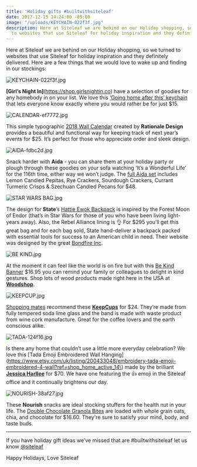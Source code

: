 ```yaml
---
title: 'Holiday gifts #builtwithsiteleaf'
date: 2017-12-15 14:24:00 -05:00
image: "/uploads/KEYCHAIN-022f3f.jpg"
description: Here at Siteleaf we are behind on our Holiday shopping, so we turned
  to websites that use Siteleaf for holiday inspiration and they definitely delivered.
---
```


Here at Siteleaf we are behind on our Holiday shopping, so we turned to websites that use Siteleaf for holiday inspiration and they definitely delivered. Here are a few things that we would love to wake up and finding in our stockings:

![KEYCHAIN-022f3f.jpg](/uploads/KEYCHAIN-022f3f.jpg)

**[Girl’s Night In]**(https://shop.girlsnightin.co) have a selection of goodies for any homebody in on your list. We love this [‘Going home after this’ keychain](https://shop.girlsnightin.co/collections/apparel/products/keychain) that lets everyone know exactly where you would rather be for just $15. 

![CALENDAR-ef7772.jpg](/uploads/CALENDAR-ef7772.jpg)

This simple typographic [2018 Wall Calendar](https://rationale-design.com/shop/sans-wall-calendar/) created by **Rationale Design** provides a beautiful and functional way for keeping track of next year’s events for $25. It’s perfect for those who appreciate order and sleek design.

![AIDA-fdbc2d.jpg](/uploads/AIDA-fdbc2d.jpg)

Snack harder with **Aida** - you can share them at your holiday party or plough through these goodies on your sofa watching ‘It’s a Wonderful Life’ for the 116th time, either way we won’t judge. The [full Aida set](https://www.aidaeats.com/products/the-full-set) includes Lemon Candied Pepitas, Rye Crackers, Sourdough Crackers, Currant Turmeric Crisps & Szechuan Candied Pecans for $48. 

![STAR WARS BAG.jpg](/uploads/STAR%20WARS%20BAG.jpg)

The design for **State**’s [Hattie Ewok Backpack](https://www.statebags.com/products/hattie-ewok) is inspired by the Forest Moon of Endor (that’s in Star Wars for those of you who have been living light-years away). Also, the Rebel Alliance lining is 👌 For $295 you’ll get this great bag and for each bag sold, State hand-deliver a backpack packed with essential tools for success to an American child in need. Their website was designed by the great [Bondfire Inc](http://bondfireinc.com/work/state-bags-e-commerce-design-development/). 

![BE KIND.jpg](/uploads/BE%20KIND.jpg)

At the moment it can feel like the world is on fire but with this [Be Kind Banner](https://www.etsy.com/listing/540974808/be-kind-banner-wood-banner-wood-sign) $16.95 you can remind your family or colleagues to delight in kind gestures. Shop lots of wood products made right here in the USA at [**Woodshop**](http://www.woodshopusa.com). 

![KEEPCUP.jpg](/uploads/KEEPCUP.jpg)

[Shopping mates](https://shoppingmates.siroop.ch/blog/nachhaltige-weihnachtsgeschenke/) recommend these [**KeepCups**](http://us.keepcup.com/keepcup-series/tasting-notes-brew-cork-series/fika.html) for $24. They’re made from fully tempered soda lime glass and the band is made with waste product from wine cork manufacture. Great for the coffee lovers and the earth conscious alike. 

![TADA-124f16.jpg](/uploads/TADA-124f16.jpg)

Is there any home that couldn’t use a little more everyday celebration? We love this [Tada Emoji Embroidered Wall Hanging](https://www.etsy.com/uk/listing/200433048/embroidery-tada-emoji-embroidered-4-wall?ref=shop_home_active_14\) made by the brilliant [**Jessica Harllee**](http://jessicaharllee.com) for $70. We have one featuring the 👍 emoji in the Siteleaf office and it continually brightens our day. 

![NOURISH-38af27.jpg](/uploads/NOURISH-38af27.jpg)

These **Nourish** snacks are ideal stocking stuffers for the health nut in your life. The [Double Chocolate Granola Bites](https://nourishsnacks.com/snacks/double-chocolate/) are loaded with whole grain oats, chia, and chocolate for $16.60. They're sure to satisfy your mind, body, and taste buds. 

***

If you have holiday gift ideas we’ve missed that are #builtwithsiteleaf let us know [@siteleaf](https://twitter.com/siteleaf)

Happy Holidays, 
Love Siteleaf